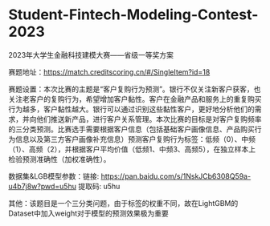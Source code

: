 # Student-Fintech-Modeling-Contest-2023
2023年大学生金融科技建模大赛——省级一等奖方案

赛题地址：https://match.creditscoring.cn/#/SingleItem?id=18

赛题设置：本次比赛的主题是“客户复购行为预测”。银行不仅关注新客户获客，也关注老客户的复购行为，希望增加客户黏性。客户在金融产品和服务上的重复购买行为越多，客户黏性越大。银行可以通过识别这些黏性客户，更好地分析他们的需求，并向他们推送新产品，进行客户关系管理。本次比赛的目标是对客户复购频率的三分类预测。比赛选手需要根据客户信息（包括基础客户画像信息、产品购买行为信息以及第三方客户画像补充信息）预测客户复购行为标签：低频（0）、中频（1）、高频（2），并根据客户平均价值（低频1、中频3、高频5），在独立样本上检验预测准确性（加权准确性）。

数据集&LGB模型参数：链接: https://pan.baidu.com/s/1NskJCb6308Q59a-u4b7j8w?pwd=u5hu 提取码: u5hu 

其他：该题目是一个三分类问题，由于标签的权重不同，故在LightGBM的Dataset中加入weight对于模型的预测效果极为重要
